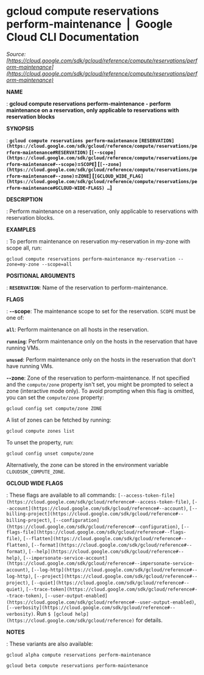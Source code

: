 # gcloud compute reservations perform-maintenance  |  Google Cloud CLI Documentation

*Source: [https://cloud.google.com/sdk/gcloud/reference/compute/reservations/perform-maintenance](https://cloud.google.com/sdk/gcloud/reference/compute/reservations/perform-maintenance)*

**NAME**

: **gcloud compute reservations perform-maintenance - perform maintenance on a reservation, only applicable to reservations with reservation blocks**

**SYNOPSIS**

: **`gcloud compute reservations perform-maintenance` `[RESERVATION](https://cloud.google.com/sdk/gcloud/reference/compute/reservations/perform-maintenance#RESERVATION)` [`[--scope](https://cloud.google.com/sdk/gcloud/reference/compute/reservations/perform-maintenance#--scope)`=`SCOPE`] [`[--zone](https://cloud.google.com/sdk/gcloud/reference/compute/reservations/perform-maintenance#--zone)`=`ZONE`] [`[GCLOUD_WIDE_FLAG](https://cloud.google.com/sdk/gcloud/reference/compute/reservations/perform-maintenance#GCLOUD-WIDE-FLAGS) …`]**

**DESCRIPTION**

: Perform maintenance on a reservation, only applicable to reservations with
reservation blocks.

**EXAMPLES**

: To perform maintenance on reservation my-reservation in my-zone with scope all,
run:

```
gcloud compute reservations perform-maintenance my-reservation --zone=my-zone --scope=all
```

**POSITIONAL ARGUMENTS**

: **`RESERVATION`**:
Name of the reservation to perform-maintenance.

**FLAGS**

: **--scope**:
The maintenance scope to set for the reservation. `SCOPE`
must be one of:

**`all`**:
Perform maintenance on all hosts in the reservation.

**`running`**:
Perform maintenance only on the hosts in the reservation that have running VMs.

**`unused`**:
Perform maintenance only on the hosts in the reservation that don't have running
VMs.

**--zone**:
Zone of the reservation to perform-maintenance. If not specified and the
``compute/zone`` property isn't set, you might
be prompted to select a zone (interactive mode only).
To avoid prompting when this flag is omitted, you can set the
``compute/zone`` property:

```
gcloud config set compute/zone ZONE
```

A list of zones can be fetched by running:

```
gcloud compute zones list
```

To unset the property, run:

```
gcloud config unset compute/zone
```

Alternatively, the zone can be stored in the environment variable
``CLOUDSDK_COMPUTE_ZONE``.

**GCLOUD WIDE FLAGS**

: These flags are available to all commands: `[--access-token-file](https://cloud.google.com/sdk/gcloud/reference#--access-token-file)`,
`[--account](https://cloud.google.com/sdk/gcloud/reference#--account)`, `[--billing-project](https://cloud.google.com/sdk/gcloud/reference#--billing-project)`,
`[--configuration](https://cloud.google.com/sdk/gcloud/reference#--configuration)`,
`[--flags-file](https://cloud.google.com/sdk/gcloud/reference#--flags-file)`,
`[--flatten](https://cloud.google.com/sdk/gcloud/reference#--flatten)`, `[--format](https://cloud.google.com/sdk/gcloud/reference#--format)`, `[--help](https://cloud.google.com/sdk/gcloud/reference#--help)`, `[--impersonate-service-account](https://cloud.google.com/sdk/gcloud/reference#--impersonate-service-account)`,
`[--log-http](https://cloud.google.com/sdk/gcloud/reference#--log-http)`,
`[--project](https://cloud.google.com/sdk/gcloud/reference#--project)`, `[--quiet](https://cloud.google.com/sdk/gcloud/reference#--quiet)`, `[--trace-token](https://cloud.google.com/sdk/gcloud/reference#--trace-token)`, `[--user-output-enabled](https://cloud.google.com/sdk/gcloud/reference#--user-output-enabled)`,
`[--verbosity](https://cloud.google.com/sdk/gcloud/reference#--verbosity)`.
Run `$ [gcloud help](https://cloud.google.com/sdk/gcloud/reference)` for details.

**NOTES**

: These variants are also available:

```
gcloud alpha compute reservations perform-maintenance
```

```
gcloud beta compute reservations perform-maintenance
```